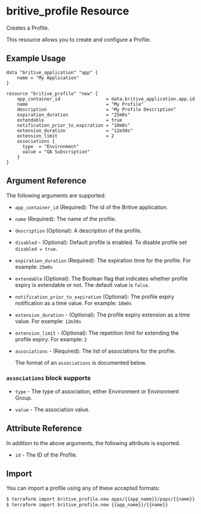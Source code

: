 # britive_profile Resource

Creates a Profile.

This resource allows you to create and configure a Profile.

## Example Usage

```hcl
data "britive_application" "app" {
    name = "My Application"
}

resource "britive_profile" "new" {
    app_container_id                 = data.britive_application.app.id
    name                             = "My Profile"
    description                      = "My Profile Description"
    expiration_duration              = "25m0s"
    extendable                       = true
    notification_prior_to_expiration = "10m0s"
    extension_duration               = "12m30s"
    extension_limit                  = 2
    associations {
      type  = "Environment"
      value = "QA Subscription"
    }
}
```

## Argument Reference

The following arguments are supported:

* `app_container_id` (Required): The id of the Britive application.

* `name` (Required): The name of the profile.

* `description` (Optional): A description of the profile.

* `disabled` - (Optional): Default profile is enabled. To disable profile set `disabled = true`.

* `expiration_duration` (Required): The expiration time for the profile. For example: `25m0s`

* `extendable` (Optional): The Boolean flag that indicates whether profile expiry is extendable or not. The default value is `false`.

* `notification_prior_to_expiration`  (Optional): The profile expiry notification as a time value. For example: `10m0s`

* `extension_duration` - (Optional): The profile expiry extension as a time value. For example: `12m30s`

* `extension_limit` - (Optional): The repetition limit for extending the profile expiry. For example: `2`

* `associations` - (Required): The list of associations for the profile.

  The format of an `associations` is documented below.

### `associations` block supports

* `type` - The type of association, either Environment or Environment Group.

* `value` - The association value.

## Attribute Reference

In addition to the above arguments, the following attribute is exported.

* `id` - The ID of the Profile.

## Import

You can import a profile using any of these accepted formats:

```sh
$ terraform import britive_profile.new apps/{{app_name}}/paps/{{name}}
$ terraform import britive_profile.new {{app_name}}/{{name}}
```
